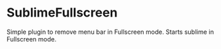 # SublimeFullscreen

Simple plugin to remove menu bar in Fullscreen mode.
Starts sublime in Fullscreen mode.
